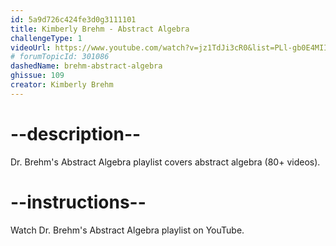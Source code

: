 ```yaml
---
id: 5a9d726c424fe3d0g3111101
title: Kimberly Brehm - Abstract Algebra
challengeType: 1
videoUrl: https://www.youtube.com/watch?v=jz1TdJi3cR0&list=PLl-gb0E4MII1YlnI7OBsUHQ5E42RA-ZVI
# forumTopicId: 301086
dashedName: brehm-abstract-algebra
ghissue: 109
creator: Kimberly Brehm 
---
```


# --description--

Dr. Brehm's Abstract Algebra playlist covers abstract algebra (80+ videos).

# --instructions--

Watch Dr. Brehm's Abstract Algebra playlist on YouTube.